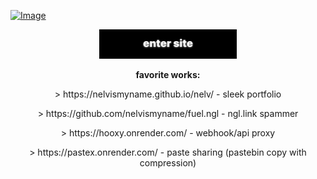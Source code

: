 [![Image](https://github.com/user-attachments/assets/0b5ba777-4b49-4b94-9e8a-e0bf3f64fd21)](https://nelvismyname.github.io/nelv/)

<p align="center">
  <a href="https://nelvismyname.github.io/nelv/">
    <img src="https://raw.githubusercontent.com/nelvismyname/nelvismyname/refs/heads/main/icons/button.png" alt="Visit Website" width="220">
  </a>
</p>

<b><p align="center"> favorite works: </p></b>
<p align="center">> https://nelvismyname.github.io/nelv/ - sleek portfolio</p>
<p align="center">> https://github.com/nelvismyname/fuel.ngl - ngl.link spammer</p>
<p align="center">> https://hooxy.onrender.com/ - webhook/api proxy</p>
<p align="center">> https://pastex.onrender.com/ - paste sharing (pastebin copy with compression)</p>
